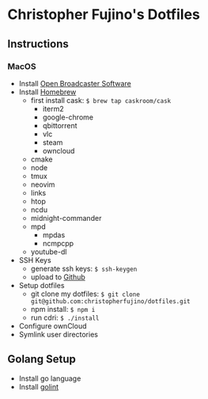 # Christopher Fujino's Dotfiles

## Instructions

### MacOS

* Install [Open Broadcaster Software](https://obsproject.com/)
* Install [Homebrew](http://brew.sh)
  * first install cask: `$ brew tap caskroom/cask`
    * iterm2
    * google-chrome
    * qbittorrent
    * vlc
    * steam
    * owncloud
  * cmake
  * node
  * tmux
  * neovim
  * links
  * htop
  * ncdu
  * midnight-commander
  * mpd
    * mpdas
    * ncmpcpp
  * youtube-dl
* SSH Keys
  * generate ssh keys: `$ ssh-keygen`
  * upload to [Github](https://github.com)
* Setup dotfiles
  * git clone my dotfiles: `$ git clone git@github.com:christopherfujino/dotfiles.git`
  * npm install: `$ npm i`
  * run cdri: `$ ./install`
* Configure ownCloud
* Symlink user directories

## Golang Setup

* Install go language
* Install [golint](https://github.com/golang/lint)
